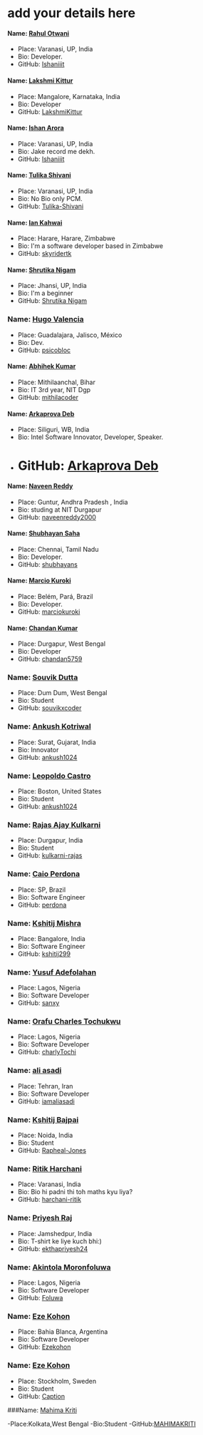 # add your details here

#### Name: [Rahul Otwani](https://github.com/rahulotwani/)

- Place: Varanasi, UP, India
- Bio: Developer.
- GitHub: [Ishaniiit](https://github.com/rahulotwani/)

#### Name: [Lakshmi Kittur](https://github.com/lakshmikittur)

- Place: Mangalore, Karnataka, India
- Bio: Developer
- GitHub: [LakshmiKittur](https://github.com/lakshmikittur)

#### Name: [Ishan Arora](https://github.com/Ishaniiit/)

- Place: Varanasi, UP, India
- Bio: Jake record me dekh.
- GitHub: [Ishaniiit](https://github.com/Ishaniiit/)

#### Name: [Tulika Shivani](https://github.com/Tulika-Shivani/)

- Place: Varanasi, UP, India
- Bio: No Bio only PCM.
- GitHub: [Tulika-Shivani](https://github.com/Tulika-Shivani/)

#### Name: [Ian Kahwai](https://github.com/skyridertk)

- Place: Harare, Harare, Zimbabwe
- Bio: I'm a software developer based in Zimbabwe
- GitHub: [skyridertk](https://github.com/skyridertk)

#### Name: [Shrutika Nigam](https://github.com/shrutika43)

- Place: Jhansi, UP, India
- Bio: I'm a beginner
- GitHub: [Shrutika Nigam](https://github.com/shrutika43)

### Name: [Hugo Valencia](https://github.com/psicobloc)

- Place: Guadalajara, Jalisco, México
- Bio: Dev.
- GitHub: [psicobloc](https://github.com/psicobloc)

#### Name: [Abhihek Kumar](https://github.com/mithilacoder/)

- Place: Mithilaanchal, Bihar
- Bio: IT 3rd year, NIT Dgp
- GitHub: [mithilacoder](https://github.com/mithilacoder/)

#### Name: [Arkaprova Deb](https://github.com/arkaprovaz/)

- Place: Siliguri, WB, India
- Bio: Intel Software Innovator, Developer, Speaker.
- # GitHub: [Arkaprova Deb](https://github.com/arkaprovaz/)

#### Name: [Naveen Reddy](https://github.com/naveenreddy2000/)

- Place: Guntur, Andhra Pradesh , India
- Bio: studing at NIT Durgapur
- GitHub: [naveenreddy2000](https://github.com/naveenreddy2000/)

#### Name: [Shubhayan Saha](https://github.com/shubhayans/)

- Place: Chennai, Tamil Nadu
- Bio: Developer.
- GitHub: [shubhayans](https://github.com/shubhayans/)

#### Name: [Marcio Kuroki](https://github.com/marciokuroki/)

- Place: Belém, Pará, Brazil
- Bio: Developer.
- GitHub: [marciokuroki](https://github.com/marciokuroki/)

#### Name: [Chandan Kumar](https://github.com/chandan5759/)

- Place: Durgapur, West Bengal
- Bio: Developer
- GitHub: [chandan5759](https://github.com/chandan5759/)

### Name: [Souvik Dutta](https://github.com/souvikxcoder)

- Place: Dum Dum, West Bengal
- Bio: Student
- GitHub: [souvikxcoder](https://github.com/souvikxcoder)

### Name: [Ankush Kotriwal](https://github.com/ankush1024)

- Place: Surat, Gujarat, India
- Bio: Innovator
- GitHub: [ankush1024](https://github.com/ankush1024)

### Name: [Leopoldo Castro](https://github.com/ExpensiveDinner)

- Place: Boston, United States
- Bio: Student
- GitHub: [ankush1024](https://github.com/ExpensiveDinner)

### Name: [Rajas Ajay Kulkarni](https://github.com/kulkarni-rajas)

- Place: Durgapur, India
- Bio: Student
- GitHub: [kulkarni-rajas](https://github.com/kulkarni-rajas)

### Name: [Caio Perdona](https://github.com/kulkarni-rajas)

- Place: SP, Brazil
- Bio: Software Engineer
- GitHub: [perdona](https://github.com/perdona)

### Name: [Kshitij Mishra](https://github.com/kshitij299)

- Place: Bangalore, India
- Bio: Software Engineer
- GitHub: [kshitij299](https://github.com/kshitij299)

### Name: [Yusuf Adefolahan](https://github.com/sanxy)

- Place: Lagos, Nigeria
- Bio: Software Developer
- GitHub: [sanxy](https://github.com/sanxy)

### Name: [Orafu Charles Tochukwu](https://github.com/charlyTochi)

- Place: Lagos, Nigeria
- Bio: Software Developer
- GitHub: [charlyTochi](https://github.com/charlyTochi)

### Name: [ali asadi](https://github.com/iamaliasadi)

- Place: Tehran, Iran
- Bio: Software Developer
- GitHub: [iamaliasadi](https://github.com/iamaliasadi)

### Name: [Kshitij Bajpai](https://github.com/Rapheal-Jones)

- Place: Noida, India
- Bio: Student
- GitHub: [Rapheal-Jones](https://github.com/Rapheal-Jones)

### Name: [Ritik Harchani](https://github.com/harchani-ritik)

- Place: Varanasi, India
- Bio: Bio hi padni thi toh maths kyu liya?
- GitHub: [harchani-ritik](https://github.com/harchani-ritik)

### Name: [Priyesh Raj](https://github.com/ekthapriyesh24)

- Place: Jamshedpur, India
- Bio: T-shirt ke liye kuch bhi:)
- GitHub: [ekthapriyesh24](https://github.com/ekthapriyesh24)

### Name: [Akintola Moronfoluwa](https://github.com/foluwa)

- Place: Lagos, Nigeria
- Bio: Software Developer
- GitHub: [Foluwa](https://github.com/foluwa)

### Name: [Eze Kohon](https://github.com/ezekohon)

- Place: Bahia Blanca, Argentina
- Bio: Software Developer
- GitHub: [Ezekohon](https://github.com/ezekohon)

### Name: [Eze Kohon](https://github.com/caption)

- Place: Stockholm, Sweden
- Bio: Student
- GitHub: [Caption](https://github.com/caption)

###Name: [Mahima Kriti](ttps://github.com/MAHIMAKRITI)

 -Place:Kolkata,West Bengal
 -Bio:Student
 -GitHub:[MAHIMAKRITI](ttps://github.com/MAHIMAKRITI)


